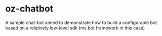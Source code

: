 # oz-chatbot
A sample chat-bot aimed to demonstrate how to build a configurable bot based on a relatively low-level sdk (ms bot framework in this case)
